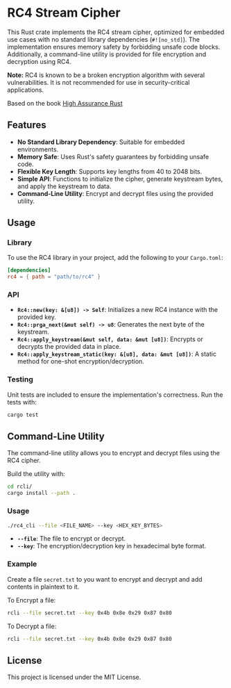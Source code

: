 # RC4 Stream Cipher 

This Rust crate implements the RC4 stream cipher, optimized for embedded use cases with no standard library dependencies (`#![no_std]`). The implementation ensures memory safety by forbidding unsafe code blocks. Additionally, a command-line utility is provided for file encryption and decryption using RC4. 

**Note:** RC4 is known to be a broken encryption algorithm with several vulnerabilities. It is not recommended for use in security-critical applications.

Based on the book [High Assurance Rust](https://github.com/tnballo/high-assurance-rust)

## Features

- **No Standard Library Dependency**: Suitable for embedded environments.
- **Memory Safe**: Uses Rust's safety guarantees by forbidding unsafe code.
- **Flexible Key Length**: Supports key lengths from 40 to 2048 bits.
- **Simple API**: Functions to initialize the cipher, generate keystream bytes, and apply the keystream to data.
- **Command-Line Utility**: Encrypt and decrypt files using the provided utility.

## Usage

### Library

To use the RC4 library in your project, add the following to your `Cargo.toml`:

```toml
[dependencies]
rc4 = { path = "path/to/rc4" }
```

### API

- **`Rc4::new(key: &[u8]) -> Self`**: Initializes a new RC4 instance with the provided key.
- **`Rc4::prga_next(&mut self) -> u8`**: Generates the next byte of the keystream.
- **`Rc4::apply_keystream(&mut self, data: &mut [u8])`**: Encrypts or decrypts the provided data in place.
- **`Rc4::apply_keystream_static(key: &[u8], data: &mut [u8])`**: A static method for one-shot encryption/decryption.

### Testing

Unit tests are included to ensure the implementation's correctness. Run the tests with:

```sh
cargo test
```

## Command-Line Utility

The command-line utility allows you to encrypt and decrypt files using the RC4 cipher.

Build the utility with:

```sh
cd rcli/
cargo install --path . 
```

### Usage

```sh
./rc4_cli --file <FILE_NAME> --key <HEX_KEY_BYTES>
```

- **`--file`**: The file to encrypt or decrypt.
- **`--key`**: The encryption/decryption key in hexadecimal byte format.

### Example

Create a file `secret.txt` to you want to encrypt and decrypt and add contents in plaintext to it. 


To Encrypt a file:

```sh
rcli --file secret.txt --key 0x4b 0x8e 0x29 0x87 0x80
```

To Decrypt a file:

```sh
rcli --file secret.txt --key 0x4b 0x8e 0x29 0x87 0x80
```

## License

This project is licensed under the MIT License.

